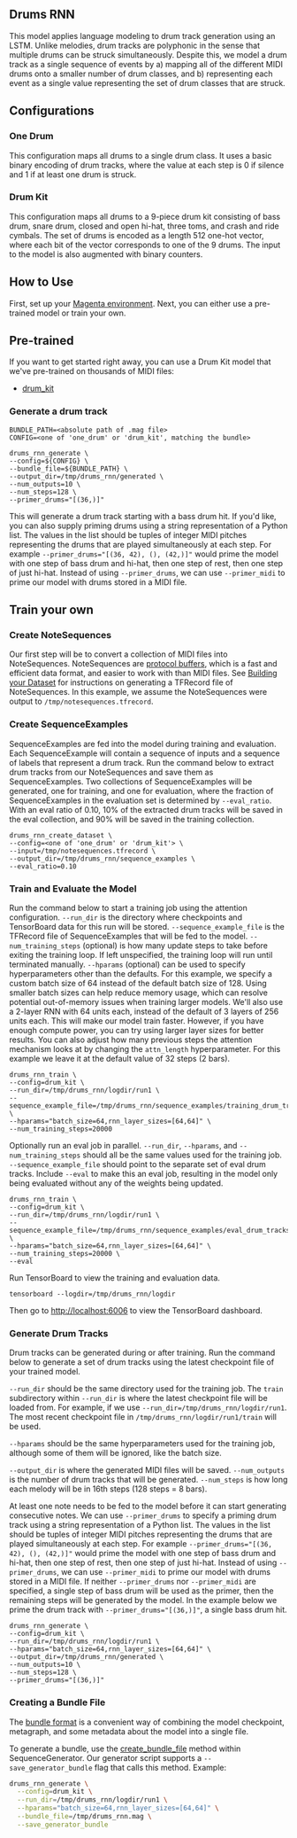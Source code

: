 ## Drums RNN

This model applies language modeling to drum track generation using an LSTM. Unlike melodies, drum tracks are polyphonic in the sense that multiple drums can be struck simultaneously. Despite this, we model a drum track as a single sequence of events by a) mapping all of the different MIDI drums onto a smaller number of drum classes, and b) representing each event as a single value representing the set of drum classes that are struck.

## Configurations

### One Drum

This configuration maps all drums to a single drum class. It uses a basic binary encoding of drum tracks, where the value at each step is 0 if silence and 1 if at least one drum is struck.

### Drum Kit

This configuration maps all drums to a 9-piece drum kit consisting of bass drum, snare drum, closed and open hi-hat, three toms, and crash and ride cymbals. The set of drums is encoded as a length 512 one-hot vector, where each bit of the vector corresponds to one of the 9 drums. The input to the model is also augmented with binary counters.

## How to Use

First, set up your [Magenta environment](/README.md). Next, you can either use a pre-trained model or train your own.

## Pre-trained

If you want to get started right away, you can use a Drum Kit model that we've pre-trained on thousands of MIDI files:

* [drum_kit](http://download.magenta.tensorflow.org/models/drum_kit_rnn.mag)

### Generate a drum track

```
BUNDLE_PATH=<absolute path of .mag file>
CONFIG=<one of 'one_drum' or 'drum_kit', matching the bundle>

drums_rnn_generate \
--config=${CONFIG} \
--bundle_file=${BUNDLE_PATH} \
--output_dir=/tmp/drums_rnn/generated \
--num_outputs=10 \
--num_steps=128 \
--primer_drums="[(36,)]"
```

This will generate a drum track starting with a bass drum hit. If you'd like, you can also supply priming drums using a string representation of a Python list. The values in the list should be tuples of integer MIDI pitches representing the drums that are played simultaneously at each step. For example `--primer_drums="[(36, 42), (), (42,)]"` would prime the model with one step of bass drum and hi-hat, then one step of rest, then one step of just hi-hat. Instead of using `--primer_drums`, we can use `--primer_midi` to prime our model with drums stored in a MIDI file.

## Train your own

### Create NoteSequences

Our first step will be to convert a collection of MIDI files into NoteSequences. NoteSequences are [protocol buffers](https://developers.google.com/protocol-buffers/), which is a fast and efficient data format, and easier to work with than MIDI files. See [Building your Dataset](/magenta/scripts/README.md) for instructions on generating a TFRecord file of NoteSequences. In this example, we assume the NoteSequences were output to ```/tmp/notesequences.tfrecord```.

### Create SequenceExamples

SequenceExamples are fed into the model during training and evaluation. Each SequenceExample will contain a sequence of inputs and a sequence of labels that represent a drum track. Run the command below to extract drum tracks from our NoteSequences and save them as SequenceExamples. Two collections of SequenceExamples will be generated, one for training, and one for evaluation, where the fraction of SequenceExamples in the evaluation set is determined by `--eval_ratio`. With an eval ratio of 0.10, 10% of the extracted drum tracks will be saved in the eval collection, and 90% will be saved in the training collection.

```
drums_rnn_create_dataset \
--config=<one of 'one_drum' or 'drum_kit'> \
--input=/tmp/notesequences.tfrecord \
--output_dir=/tmp/drums_rnn/sequence_examples \
--eval_ratio=0.10
```

### Train and Evaluate the Model

Run the command below to start a training job using the attention configuration. `--run_dir` is the directory where checkpoints and TensorBoard data for this run will be stored. `--sequence_example_file` is the TFRecord file of SequenceExamples that will be fed to the model. `--num_training_steps` (optional) is how many update steps to take before exiting the training loop. If left unspecified, the training loop will run until terminated manually. `--hparams` (optional) can be used to specify hyperparameters other than the defaults. For this example, we specify a custom batch size of 64 instead of the default batch size of 128. Using smaller batch sizes can help reduce memory usage, which can resolve potential out-of-memory issues when training larger models. We'll also use a 2-layer RNN with 64 units each, instead of the default of 3 layers of 256 units each. This will make our model train faster. However, if you have enough compute power, you can try using larger layer sizes for better results. You can also adjust how many previous steps the attention mechanism looks at by changing the `attn_length` hyperparameter. For this example we leave it at the default value of 32 steps (2 bars).

```
drums_rnn_train \
--config=drum_kit \
--run_dir=/tmp/drums_rnn/logdir/run1 \
--sequence_example_file=/tmp/drums_rnn/sequence_examples/training_drum_tracks.tfrecord \
--hparams="batch_size=64,rnn_layer_sizes=[64,64]" \
--num_training_steps=20000
```

Optionally run an eval job in parallel. `--run_dir`, `--hparams`, and `--num_training_steps` should all be the same values used for the training job. `--sequence_example_file` should point to the separate set of eval drum tracks. Include `--eval` to make this an eval job, resulting in the model only being evaluated without any of the weights being updated.

```
drums_rnn_train \
--config=drum_kit \
--run_dir=/tmp/drums_rnn/logdir/run1 \
--sequence_example_file=/tmp/drums_rnn/sequence_examples/eval_drum_tracks.tfrecord \
--hparams="batch_size=64,rnn_layer_sizes=[64,64]" \
--num_training_steps=20000 \
--eval
```

Run TensorBoard to view the training and evaluation data.

```
tensorboard --logdir=/tmp/drums_rnn/logdir
```

Then go to [http://localhost:6006](http://localhost:6006) to view the TensorBoard dashboard.

### Generate Drum Tracks

Drum tracks can be generated during or after training. Run the command below to generate a set of drum tracks using the latest checkpoint file of your trained model.

`--run_dir` should be the same directory used for the training job. The `train` subdirectory within `--run_dir` is where the latest checkpoint file will be loaded from. For example, if we use `--run_dir=/tmp/drums_rnn/logdir/run1`. The most recent checkpoint file in `/tmp/drums_rnn/logdir/run1/train` will be used.

`--hparams` should be the same hyperparameters used for the training job, although some of them will be ignored, like the batch size.

`--output_dir` is where the generated MIDI files will be saved. `--num_outputs` is the number of drum tracks that will be generated. `--num_steps` is how long each melody will be in 16th steps (128 steps = 8 bars).

At least one note needs to be fed to the model before it can start generating consecutive notes. We can use `--primer_drums` to specify a priming drum track using a string representation of a Python list. The values in the list should be tuples of integer MIDI pitches representing the drums that are played simultaneously at each step. For example `--primer_drums="[(36, 42), (), (42,)]"` would prime the model with one step of bass drum and hi-hat, then one step of rest, then one step of just hi-hat. Instead of using `--primer_drums`, we can use `--primer_midi` to prime our model with drums stored in a MIDI file. If neither `--primer_drums` nor `--primer_midi` are specified, a single step of bass drum will be used as the primer, then the remaining steps will be generated by the model. In the example below we prime the drum track with `--primer_drums="[(36,)]"`, a single bass drum hit.


```
drums_rnn_generate \
--config=drum_kit \
--run_dir=/tmp/drums_rnn/logdir/run1 \
--hparams="batch_size=64,rnn_layer_sizes=[64,64]" \
--output_dir=/tmp/drums_rnn/generated \
--num_outputs=10 \
--num_steps=128 \
--primer_drums="[(36,)]"
```

### Creating a Bundle File

The [bundle format](/magenta/protobuf/generator.proto)
is a convenient way of combining the model checkpoint, metagraph, and
some metadata about the model into a single file.

To generate a bundle, use the
[create_bundle_file](/magenta/music/sequence_generator.py)
method within SequenceGenerator. Our generator script
supports a ```--save_generator_bundle``` flag that calls this method. Example:

```sh
drums_rnn_generate \
  --config=drum_kit \
  --run_dir=/tmp/drums_rnn/logdir/run1 \
  --hparams="batch_size=64,rnn_layer_sizes=[64,64]" \
  --bundle_file=/tmp/drums_rnn.mag \
  --save_generator_bundle
```
